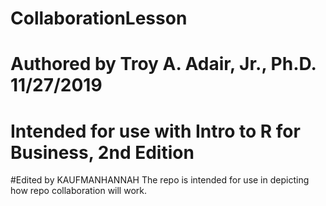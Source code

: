 # CollaborationLesson
# Authored by Troy A. Adair, Jr., Ph.D. 11/27/2019
# Intended for use with Intro to R for Business, 2nd Edition

#Edited by KAUFMANHANNAH
The repo is intended for use in depicting how repo collaboration will work.
